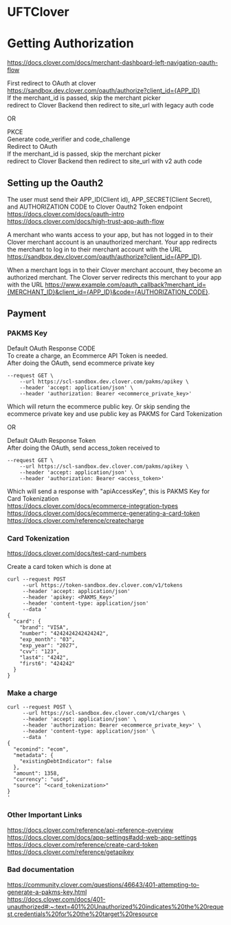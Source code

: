 # UFTClover

# Getting Authorization
https://docs.clover.com/docs/merchant-dashboard-left-navigation-oauth-flow  

First redirect to OAuth at clover  
https://sandbox.dev.clover.com/oauth/authorize?client_id={APP_ID}  
If the merchant_id is passed, skip the merchant picker  
redirect to Clover Backend then redirect to site_url with legacy auth code  

OR  

PKCE  
Generate code_verifier and code_challenge  
Redirect to OAuth  
If the merchant_id is passed, skip the merchant picker  
redirect to Clover Backend then redirect to site_url with v2 auth code  

## Setting up the Oauth2
The user must send their APP_ID(Client id), APP_SECRET(Client Secret), and AUTHORIZATION CODE to Clover Oauth2 Token endpoint
https://docs.clover.com/docs/oauth-intro
https://docs.clover.com/docs/high-trust-app-auth-flow

A merchant who wants access to your app, but has not logged in to their Clover merchant account is an unauthorized merchant. Your app redirects the merchant to log in to their merchant account with the URL https://sandbox.dev.clover.com/oauth/authorize?client_id={APP_ID}.

When a merchant logs in to their Clover merchant account, they become an authorized merchant. The Clover server redirects this merchant to your app with the URL https://www.example.com/oauth_callback?merchant_id={MERCHANT_ID}&client_id={APP_ID}&code={AUTHORIZATION_CODE}.

## Payment
### PAKMS Key
Default OAuth Response CODE  
To create a charge, an Ecommerce API Token is needed.  
After doing the OAuth, send ecommerce private key  
```
--request GET \
    --url https://scl-sandbox.dev.clover.com/pakms/apikey \
    --header 'accept: application/json' \
    --header 'authorization: Bearer <ecommerce_private_key>'  
```
Which will return the ecommerce public key. Or skip sending the ecommerce private key and use public key as PAKMS for Card Tokenization  

OR  

Default OAuth Response Token  
After doing the OAuth, send access_token received to  
```
--request GET \
    --url https://scl-sandbox.dev.clover.com/pakms/apikey \
    --header 'accept: application/json' \
    --header 'authorization: Bearer <access_token>'  
```
Which will send a response with "apiAccessKey", this is PAKMS Key for Card Tokenization  
https://docs.clover.com/docs/ecommerce-integration-types  
https://docs.clover.com/docs/ecommerce-generating-a-card-token  
https://docs.clover.com/reference/createcharge  

### Card Tokenization
https://docs.clover.com/docs/test-card-numbers  

Create a card token which is done at
```  
curl --request POST   
     --url https://token-sandbox.dev.clover.com/v1/tokens   
     --header 'accept: application/json'   
     --header 'apikey: <PAKMS_Key>'   
     --header 'content-type: application/json'   
     --data '
{  
  "card": {  
    "brand": "VISA",  
    "number": "4242424242424242",  
    "exp_month": "03",  
    "exp_year": "2027",  
    "cvv": "123",  
    "last4": "4242",  
    "first6": "424242"  
  }  
}  
```

### Make a charge
```
curl --request POST \
     --url https://scl-sandbox.dev.clover.com/v1/charges \
     --header 'accept: application/json' \
     --header 'authorization: Bearer <ecommerce_private_key>' \
     --header 'content-type: application/json' \
     --data '
{
  "ecomind": "ecom",
  "metadata": {
    "existingDebtIndicator": false
  },
  "amount": 1358,
  "currency": "usd",
  "source": "<card_tokenization>"
}
'
```
### Other Important Links
https://docs.clover.com/reference/api-reference-overview  
https://docs.clover.com/docs/app-settings#add-web-app-settings  
https://docs.clover.com/reference/create-card-token  
https://docs.clover.com/reference/getapikey  

### Bad documentation
https://community.clover.com/questions/46643/401-attempting-to-generate-a-pakms-key.html  
https://docs.clover.com/docs/401-unauthorized#:~:text=401%20Unauthorized%20indicates%20the%20request,credentials%20for%20the%20target%20resource  
